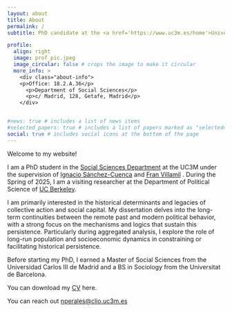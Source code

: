 ```yaml
---
layout: about
title: About
permalink: /
subtitle: PhD candidate at the <a href='https://www.uc3m.es/home'>Universidad Carlos III de Madrid</a>–UC3M

profile:
  align: right
  image: prof_pic.jpeg
  image_circular: false # crops the image to make it circular
  more_info: >
    <div class="about-info">
    <p>Office: 18.2.A.36</p>
      <p>Department of Social Sciences</p>
      <p>c/ Madrid, 128, Getafe, Madrid</p>
    </div>


#news: true # includes a list of news items
#selected_papers: true # includes a list of papers marked as "selected={true}"
social: true # includes social icons at the bottom of the page
---
```

Welcome to my website! 

I am a PhD student in the [Social Sciences Department](https://www.uc3m.es/social-sciences-department/home) at the UC3M under the supervision of [Ignacio Sánchez-Cuenca](https://ignaciosanchezcuenca.wordpress.com/) and [Fran Villamil](https://franvillamil.github.io/) . During the Spring of 2025, I am a visiting researcher at the Department of Political Science of [UC Berkeley](https://polisci.berkeley.edu/). 

I am primarily interested in the historical determinants and legacies of collective action and social capital. My dissertation delves into the long-term continuities between the remote past and modern political behavior, with a strong focus on the mechanisms and logics that sustain this persistence. Particularly during aggregated analysis, I explore the role of long-run population and socioeconomic dynamics in constraining or facilitating historical persistence.

Before starting my PhD, I earned a Master of Social Sciences from the Universidad Carlos III de Madrid and a BS in Sociology from the Universitat de Barcelona. 

You can download my [CV](C:/Users/Usuario/Downloads/CV2025_Nadal.pdf) here.

You can reach out [nperales@clio.uc3m.es](mailto:nperales@clio.uc3m.es)

